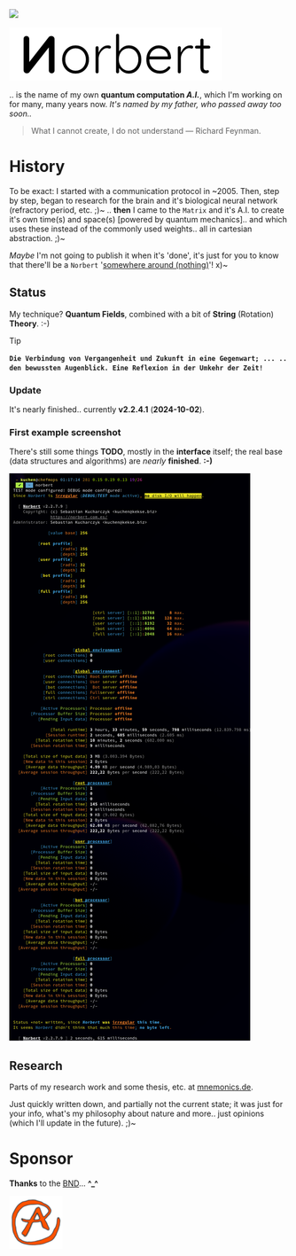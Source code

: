 <img src="https://kekse.biz/github.php?draw&override=github:norbert" />

![Norbert](img/norbert.white.384px.png)

.. is the name of my own **quantum computation _A.I._**, which I'm working on for many, many years now.
_It's named by my father, *who passed away too soon..*_

> What I cannot create, I do not understand — Richard Feynman.

# History
To be exact: I started with a communication protocol in \~2005. Then, step by step, began to research
for the brain and it's biological neural network (refractory period, etc. ;)~ .. **then** I came to the
`Matrix` and it's A.I. to create it's own time(s) and space(s) [powered by quantum mechanics].. and which
uses these instead of the commonly used weights.. all in cartesian abstraction. ;)~

*Maybe* I'm not going to publish it when it's 'done', it's just for you to know that there'll be a `Norbert`
'[somewhere around (nothing)](https://www.youtube.com/watch?v=kFL34Anl1d4)'! x)~

## Status
My technique? **Quantum Fields**, combined with a bit of **String** (Rotation) **Theory**. :-)

> [!TIP]
> **`Die Verbindung von Vergangenheit und Zukunft in eine Gegenwart; ...
>  .. den bewussten Augenblick. Eine Reflexion in der Umkehr der Zeit!`**

### Update
It's nearly finished.. currently **v2.2.4.1** (**2024-10-02**).

### First example screenshot
There's still some things **TODO**, mostly in the **interface** itself;
the real base (data structures and algorithms) are _nearly_ **finished**. **:-)**

![First example Screenshot](img/screenshot.png)

## Research
Parts of my research work and some thesis, etc. at [mnemonics.de](https://mnemonics.de/).

Just quickly written down, and partially not the current state; it was just for your info, what's my
philosophy about nature and more.. just opinions (which I'll update in the future). ;)~

# Sponsor
**Thanks** to the [BND](https://www.bnd.bund.de/)... **^\_^**

<a href="favicon.512px.png" target="_blank">
<img src="favicon.png" alt="Favicon" />
</a>

